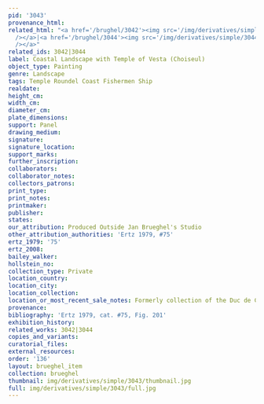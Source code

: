```yaml
---
pid: '3043'
provenance_html: 
related_html: "<a href='/brughel/3042'><img src='/img/derivatives/simple/3042/thumbnail.jpg'
  /></a>|<a href='/brughel/3044'><img src='/img/derivatives/simple/3044/thumbnail.jpg'
  /></a>"
related_ids: 3042|3044
label: Coastal Landscape with Temple of Vesta (Choiseul)
object_type: Painting
genre: Landscape
tags: Temple Roundel Coast Fishermen Ship
realdate: 
height_cm: 
width_cm: 
diameter_cm: 
plate_dimensions: 
support: Panel
drawing_medium: 
signature: 
signature_location: 
support_marks: 
further_inscription: 
collaborators: 
collaborator_notes: 
collectors_patrons: 
print_type: 
print_notes: 
printmaker: 
publisher: 
states: 
our_attribution: Produced Outside Jan Brueghel's Studio
other_attribution_authorities: 'Ertz 1979, #75'
ertz_1979: '75'
ertz_2008: 
bailey_walker: 
hollstein_no: 
collection_type: Private
location_country: 
location_city: 
location_collection: 
location_or_most_recent_sale_notes: Formerly collection of the Duc de Choiseul
provenance: 
bibliography: 'Ertz 1979, cat. #75, Fig. 201'
exhibition_history: 
related_works: 3042|3044
copies_and_variants: 
curatorial_files: 
external_resources: 
order: '136'
layout: brueghel_item
collection: brueghel
thumbnail: img/derivatives/simple/3043/thumbnail.jpg
full: img/derivatives/simple/3043/full.jpg
---
```

